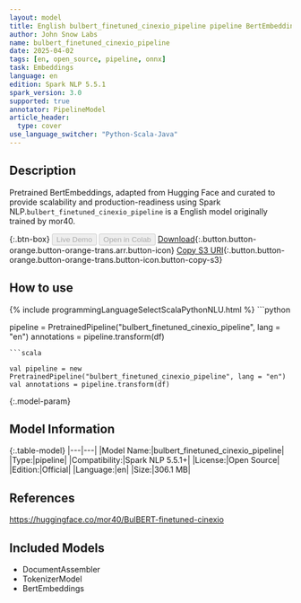 ```yaml
---
layout: model
title: English bulbert_finetuned_cinexio_pipeline pipeline BertEmbeddings from mor40
author: John Snow Labs
name: bulbert_finetuned_cinexio_pipeline
date: 2025-04-02
tags: [en, open_source, pipeline, onnx]
task: Embeddings
language: en
edition: Spark NLP 5.5.1
spark_version: 3.0
supported: true
annotator: PipelineModel
article_header:
  type: cover
use_language_switcher: "Python-Scala-Java"
---
```


## Description

Pretrained BertEmbeddings, adapted from Hugging Face and curated to provide scalability and production-readiness using Spark NLP.`bulbert_finetuned_cinexio_pipeline` is a English model originally trained by mor40.

{:.btn-box}
<button class="button button-orange" disabled>Live Demo</button>
<button class="button button-orange" disabled>Open in Colab</button>
[Download](https://s3.amazonaws.com/auxdata.johnsnowlabs.com/public/models/bulbert_finetuned_cinexio_pipeline_en_5.5.1_3.0_1743634812122.zip){:.button.button-orange.button-orange-trans.arr.button-icon}
[Copy S3 URI](s3://auxdata.johnsnowlabs.com/public/models/bulbert_finetuned_cinexio_pipeline_en_5.5.1_3.0_1743634812122.zip){:.button.button-orange.button-orange-trans.button-icon.button-copy-s3}

## How to use



<div class="tabs-box" markdown="1">
{% include programmingLanguageSelectScalaPythonNLU.html %}
```python

pipeline = PretrainedPipeline("bulbert_finetuned_cinexio_pipeline", lang = "en")
annotations =  pipeline.transform(df)   

```
```scala

val pipeline = new PretrainedPipeline("bulbert_finetuned_cinexio_pipeline", lang = "en")
val annotations = pipeline.transform(df)

```
</div>

{:.model-param}
## Model Information

{:.table-model}
|---|---|
|Model Name:|bulbert_finetuned_cinexio_pipeline|
|Type:|pipeline|
|Compatibility:|Spark NLP 5.5.1+|
|License:|Open Source|
|Edition:|Official|
|Language:|en|
|Size:|306.1 MB|

## References

https://huggingface.co/mor40/BulBERT-finetuned-cinexio

## Included Models

- DocumentAssembler
- TokenizerModel
- BertEmbeddings